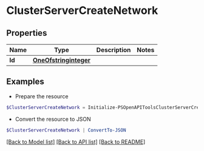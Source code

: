 # ClusterServerCreateNetwork
## Properties

Name | Type | Description | Notes
------------ | ------------- | ------------- | -------------
**Id** | [**OneOfstringinteger**](OneOfstringinteger.md) |  | 

## Examples

- Prepare the resource
```powershell
$ClusterServerCreateNetwork = Initialize-PSOpenAPIToolsClusterServerCreateNetwork  -Id null
```

- Convert the resource to JSON
```powershell
$ClusterServerCreateNetwork | ConvertTo-JSON
```

[[Back to Model list]](../README.md#documentation-for-models) [[Back to API list]](../README.md#documentation-for-api-endpoints) [[Back to README]](../README.md)

